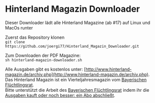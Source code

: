# Hinterland Magazin Downloader

Dieser Downloader lädt alle Hinterland Magazine (ab #17) auf Linux und MacOs runter

Zuerst das Repository klonen  
`git clone https://github.com/joergi77/Hinterland_Magazin_Downloader.git`   
  
Zum Downloaden der PDF Magazine:  
`sh hinterland-magazin-downloader.sh`
  
Alle Ausgaben gibt es kostenlos unter: [http://www.hinterland-magazin.de/archiv.php](http://www.hinterland-magazin.de/archiv.php).  
Das Hinterland Magazin ist ein Vierteljahresmagazin vom [Bayerischen Flüchtlingsrat](http://www.fluechtlingsrat-bayern.de).  
Bitte unterstützt die Arbeit des [Bayerischen Flüchtlingsrat](http://www.fluechtlingsrat-bayern.de) indem ihr die [Ausgaben kauft oder noch besser: ein Abo abschließt](http://www.hinterland-magazin.de/bestellen.php).
